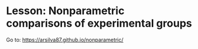 # Lesson: Nonparametric comparisons of experimental groups

Go to: https://arsilva87.github.io/nonparametric/
